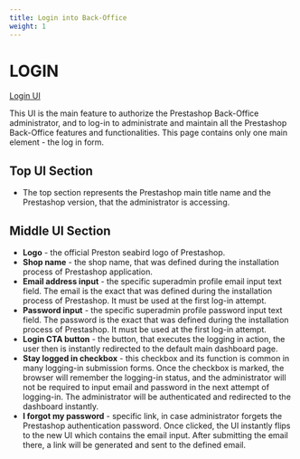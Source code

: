 ```yaml
---
title: Login into Back-Office
weight: 1
---
```

# LOGIN

[Login UI](static/login.png)

This UI is the main feature to authorize the Prestashop Back-Office administrator, and to log-in to administrate and maintain all the Prestashop Back-Office  features and functionalities. This page contains only one main element - the log in form.

## Top UI Section

- The top section represents the Prestashop main title name and the Prestashop version, that the administrator is accessing.

## Middle UI Section

- **Logo** - the official Preston seabird logo of Prestashop.
- **Shop name** - the shop name, that was defined during the installation process of Prestashop application.
- **Email address input** - the specific superadmin profile email input text field. The email is the exact that was defined during the installation process of Prestashop. It must be used at the first log-in attempt. 
- **Password input** - the specific superadmin profile password input text field. The password is the exact that was defined during the installation process of Prestashop. It must be used at the first log-in attempt. 
- **Login CTA button** - the button, that executes the logging in action, the user then is instantly redirected to the default main dashboard page.
- **Stay logged in checkbox** - this checkbox and its function is common in many logging-in submission forms. Once the checkbox is marked, the browser will remember the logging-in status, and the administrator will not be required to input email and password in the next attempt of logging-in. The administrator will be authenticated and redirected to the dashboard instantly.
- **I forgot my password** - specific link, in case administrator forgets the Prestashop authentication password. Once clicked, the UI instantly flips to the new UI which contains the email input. After submitting the email there, a link will be generated and sent to the defined email.
